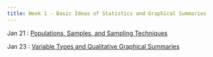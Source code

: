 ```yaml
---
title: Week 1 - Basic Ideas of Statistics and Graphical Summaries
---
```


Jan 21
: [Populations, Samples, and Sampling Techniques](#)

Jan 23
: [Variable Types and Qualitative Graphical Summaries](#)
